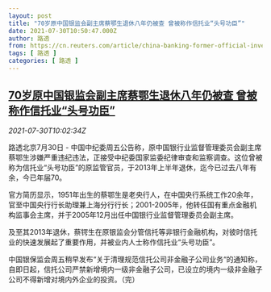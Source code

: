 ```yaml
---
layout: post
title: "70岁原中国银监会副主席蔡鄂生退休八年仍被查 曾被称作信托业“头号功臣”"
date: 2021-07-30T10:50:47.000Z
author: 路透
from: https://cn.reuters.com/article/china-banking-former-official-investigat-idCNKBS2F01BE
tags: [ 路透 ]
categories: [ 路透 ]
---
```

<!--1627642247000-->
[70岁原中国银监会副主席蔡鄂生退休八年仍被查 曾被称作信托业“头号功臣”](https://cn.reuters.com/article/china-banking-former-official-investigat-idCNKBS2F01BE)
------

<div>
<div><i>2021-07-30T10:02:34Z</i></div><p>路透北京7月30日 - 中国中纪委周五公告称，原中国银行业监督管理委员会副主席蔡鄂生涉嫌严重违纪违法，正接受中纪委国家监委纪律审查和监察调查。这位曾被称为信托业“头号功臣”的原监管官员，于2013年上半年退休，迄今已过去八年有余，今已年届70。</p><p>官方简历显示，1951年出生的蔡鄂生是老央行人，在中国央行系统工作20余年，官至中国央行行长助理兼上海分行行长；2001-2005年，他转任国有重点金融机构监事会主席，并于2005年12月出任中国银行业监督管理委员会副主席。</p><p>及至其2013年退休，蔡锷生在原银监会分管信托等非银行金融机构，对彼时信托业的快速发展起了重要作用，并被业内人士称作信托业“头号功臣”。</p><p>中国银保监会周五稍早发布“关于清理规范信托公司非金融子公司业务“的通知称，自即日起，信托公司严禁新增境内一级非金融子公司，已设立的境内一级非金融子公司不得新增对境内外企业的投资。（完）</p>
</div>
